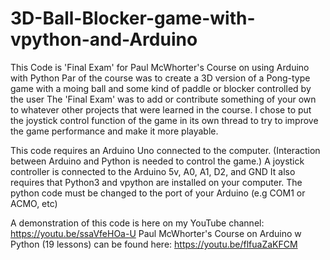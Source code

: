 # 3D-Ball-Blocker-game-with-vpython-and-Arduino
This Code is 'Final Exam' for Paul McWhorter's Course on using Arduino with Python
Par of the course was to create a 3D version of a Pong-type game with a moing ball and some kind of paddle or blocker controlled by the user
The 'Final Exam' was to add or contribute something of your own to whatever other projects that were learned in the course. I chose to put the joystick
control function of the game in its own thread to try to improve the game performance and make it more playable.

This code requires an Arduino Uno connected to the computer. (Interaction between Arduino and Python is needed to control the game.)
A joystick controller is connected to the Arduino 5v, A0, A1, D2, and GND
It also requires that Python3 and vpython are installed on your computer.
The python code must be changed to the port of your Arduino (e.g COM1 or ACMO, etc)

A demonstration of this code is here on my YouTube channel: https://youtu.be/ssaVfeHOa-U
Paul McWhorter's Course on Arduino w Python (19 lessons) can be found here: https://youtu.be/flfuaZaKFCM
